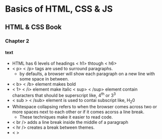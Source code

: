 # Basics of HTML, CSS & JS

## HTML & CSS Book

### Chapter 2

#### text

- HTML has 6 levels of headings < h1> thtough < h6>
- < p> < /p> tags are used to surround paragraphs.
  - by defaults, a browser will show each paragraph on a new line with some space in between. 
- < b> < /b> element makes bold
- < 1> < /i> element make italic
< sup> < /sup> element contain characters that should be superscript like, 4<sup>th</sup> or 3<sup>3</sup>
- < sub > < /sub> element is used to contai subscript like, H<sub>2</sub>0
- Whitespace collapsing refers to when the browser comes across two or more spaces next to each other or if it comes acorss a line break.
  - These techniques make it easier to read code.
- < br /> adds a line break inside the middle of a paragraph
- < hr /> creates a break between themes.
- < >

